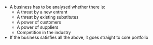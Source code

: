 - A business has to be analysed whether there is:
	- A threat by a new entrant
	- A threat by existing substitutes
	- A power of customers
	- A power of suppliers
	- Competition in the industry
- If the business satisfies all the above, it goes straight to core portfolio
